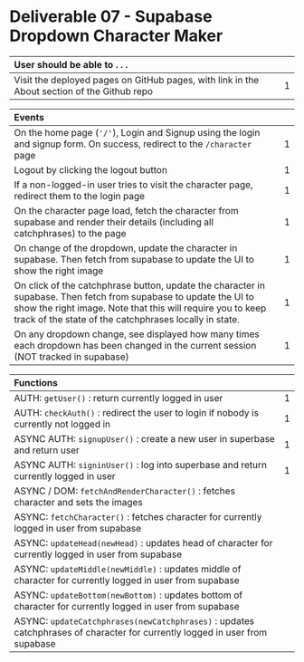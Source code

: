 
# Deliverable 07 - Supabase Dropdown Character Maker

| User should be able to . . .                                                         |             |
| :----------------------------------------------------------------------------------- | ----------: |
| Visit the deployed pages on GitHub pages, with link in the About section of the Github repo |    1 |

| Events                                                                                |             |
| :----------------------------------------------------------------------------------- | ----------: |
| On the home page (`'/'`), Login and Signup using the login and signup form. On success, redirect to the `/character` page   |        1 |
| Logout by clicking the logout button                                                       |        1 |
| If a non-logged-in user tries to visit the character page, redirect them to the login page | 1 |
| On the character page load, fetch the character from supabase and render their details (including all catchphrases) to the page         |        1 |
| On change of the dropdown, update the character in supabase. Then fetch from supabase to update the UI to show the right image |     1 |
| On click of the catchphrase button, update the character in supabase. Then fetch from supabase to update the UI to show the right image. Note that this will require you to keep track of the state of the catchphrases locally in state. |     1 |
| On any dropdown change, see displayed how many times each dropdown has been changed in the current session (NOT tracked in supabase)   |           1 |

| Functions                                                                                |             |
| :----------------------------------------------------------------------------------- | ----------: |
| AUTH: `getUser()` : return currently logged in user |1|
| AUTH: `checkAuth()` : redirect the user to login if nobody is currently not logged in |1|
| ASYNC AUTH: `signupUser()` : create a new user in superbase and return user |1|
| ASYNC AUTH: `signinUser()` : log into superbase and return currently logged in user |1|
| ASYNC / DOM: `fetchAndRenderCharacter()` : fetches character and sets the images
| ASYNC: `fetchCharacter()` : fetches character for currently logged in user from supabase
| ASYNC: `updateHead(newHead)` : updates head of character for currently logged in user from supabase
| ASYNC: `updateMiddle(newMiddle)` : updates middle of character for currently logged in user from supabase
| ASYNC: `updateBottom(newBottom)` : updates bottom of character for currently logged in user from supabase
| ASYNC: `updateCatchphrases(newCatchphrases)` : updates catchphrases of character for currently logged in user from supabase
